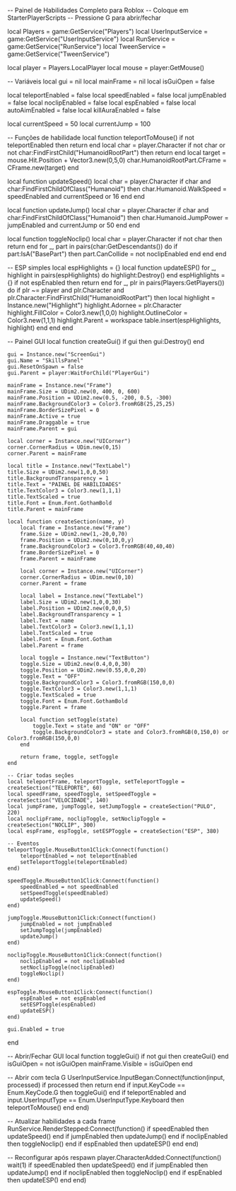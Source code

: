 -- Painel de Habilidades Completo para Roblox
-- Coloque em StarterPlayerScripts
-- Pressione G para abrir/fechar

local Players = game:GetService("Players")
local UserInputService = game:GetService("UserInputService")
local RunService = game:GetService("RunService")
local TweenService = game:GetService("TweenService")

local player = Players.LocalPlayer
local mouse = player:GetMouse()

-- Variáveis
local gui = nil
local mainFrame = nil
local isGuiOpen = false

local teleportEnabled = false
local speedEnabled = false
local jumpEnabled = false
local noclipEnabled = false
local espEnabled = false
local autoAimEnabled = false
local killAuraEnabled = false

local currentSpeed = 50
local currentJump = 100

-- Funções de habilidade
local function teleportToMouse()
    if not teleportEnabled then return end
    local char = player.Character
    if not char or not char:FindFirstChild("HumanoidRootPart") then return end
    local target = mouse.Hit.Position + Vector3.new(0,5,0)
    char.HumanoidRootPart.CFrame = CFrame.new(target)
end

local function updateSpeed()
    local char = player.Character
    if char and char:FindFirstChildOfClass("Humanoid") then
        char.Humanoid.WalkSpeed = speedEnabled and currentSpeed or 16
    end
end

local function updateJump()
    local char = player.Character
    if char and char:FindFirstChildOfClass("Humanoid") then
        char.Humanoid.JumpPower = jumpEnabled and currentJump or 50
    end
end

local function toggleNoclip()
    local char = player.Character
    if not char then return end
    for _, part in pairs(char:GetDescendants()) do
        if part:IsA("BasePart") then
            part.CanCollide = not noclipEnabled
        end
    end
end

-- ESP simples
local espHighlights = {}
local function updateESP()
    for _, highlight in pairs(espHighlights) do
        highlight:Destroy()
    end
    espHighlights = {}
    if not espEnabled then return end
    for _, plr in pairs(Players:GetPlayers()) do
        if plr ~= player and plr.Character and plr.Character:FindFirstChild("HumanoidRootPart") then
            local highlight = Instance.new("Highlight")
            highlight.Adornee = plr.Character
            highlight.FillColor = Color3.new(1,0,0)
            highlight.OutlineColor = Color3.new(1,1,1)
            highlight.Parent = workspace
            table.insert(espHighlights, highlight)
        end
    end
end

-- Painel GUI
local function createGui()
    if gui then gui:Destroy() end

    gui = Instance.new("ScreenGui")
    gui.Name = "SkillsPanel"
    gui.ResetOnSpawn = false
    gui.Parent = player:WaitForChild("PlayerGui")

    mainFrame = Instance.new("Frame")
    mainFrame.Size = UDim2.new(0, 400, 0, 600)
    mainFrame.Position = UDim2.new(0.5, -200, 0.5, -300)
    mainFrame.BackgroundColor3 = Color3.fromRGB(25,25,25)
    mainFrame.BorderSizePixel = 0
    mainFrame.Active = true
    mainFrame.Draggable = true
    mainFrame.Parent = gui

    local corner = Instance.new("UICorner")
    corner.CornerRadius = UDim.new(0,15)
    corner.Parent = mainFrame

    local title = Instance.new("TextLabel")
    title.Size = UDim2.new(1,0,0,50)
    title.BackgroundTransparency = 1
    title.Text = "PAINEL DE HABILIDADES"
    title.TextColor3 = Color3.new(1,1,1)
    title.TextScaled = true
    title.Font = Enum.Font.GothamBold
    title.Parent = mainFrame

    local function createSection(name, y)
        local frame = Instance.new("Frame")
        frame.Size = UDim2.new(1,-20,0,70)
        frame.Position = UDim2.new(0,10,0,y)
        frame.BackgroundColor3 = Color3.fromRGB(40,40,40)
        frame.BorderSizePixel = 0
        frame.Parent = mainFrame

        local corner = Instance.new("UICorner")
        corner.CornerRadius = UDim.new(0,10)
        corner.Parent = frame

        local label = Instance.new("TextLabel")
        label.Size = UDim2.new(1,0,0,30)
        label.Position = UDim2.new(0,0,0,5)
        label.BackgroundTransparency = 1
        label.Text = name
        label.TextColor3 = Color3.new(1,1,1)
        label.TextScaled = true
        label.Font = Enum.Font.Gotham
        label.Parent = frame

        local toggle = Instance.new("TextButton")
        toggle.Size = UDim2.new(0.4,0,0,30)
        toggle.Position = UDim2.new(0.55,0,0,20)
        toggle.Text = "OFF"
        toggle.BackgroundColor3 = Color3.fromRGB(150,0,0)
        toggle.TextColor3 = Color3.new(1,1,1)
        toggle.TextScaled = true
        toggle.Font = Enum.Font.GothamBold
        toggle.Parent = frame

        local function setToggle(state)
            toggle.Text = state and "ON" or "OFF"
            toggle.BackgroundColor3 = state and Color3.fromRGB(0,150,0) or Color3.fromRGB(150,0,0)
        end

        return frame, toggle, setToggle
    end

    -- Criar todas seções
    local teleportFrame, teleportToggle, setTeleportToggle = createSection("TELEPORTE", 60)
    local speedFrame, speedToggle, setSpeedToggle = createSection("VELOCIDADE", 140)
    local jumpFrame, jumpToggle, setJumpToggle = createSection("PULO", 220)
    local noclipFrame, noclipToggle, setNoclipToggle = createSection("NOCLIP", 300)
    local espFrame, espToggle, setESPToggle = createSection("ESP", 380)

    -- Eventos
    teleportToggle.MouseButton1Click:Connect(function()
        teleportEnabled = not teleportEnabled
        setTeleportToggle(teleportEnabled)
    end)

    speedToggle.MouseButton1Click:Connect(function()
        speedEnabled = not speedEnabled
        setSpeedToggle(speedEnabled)
        updateSpeed()
    end)

    jumpToggle.MouseButton1Click:Connect(function()
        jumpEnabled = not jumpEnabled
        setJumpToggle(jumpEnabled)
        updateJump()
    end)

    noclipToggle.MouseButton1Click:Connect(function()
        noclipEnabled = not noclipEnabled
        setNoclipToggle(noclipEnabled)
        toggleNoclip()
    end)

    espToggle.MouseButton1Click:Connect(function()
        espEnabled = not espEnabled
        setESPToggle(espEnabled)
        updateESP()
    end)

    gui.Enabled = true
end

-- Abrir/Fechar GUI
local function toggleGui()
    if not gui then createGui() end
    isGuiOpen = not isGuiOpen
    mainFrame.Visible = isGuiOpen
end

-- Abrir com tecla G
UserInputService.InputBegan:Connect(function(input, processed)
    if processed then return end
    if input.KeyCode == Enum.KeyCode.G then
        toggleGui()
    end
    if teleportEnabled and input.UserInputType == Enum.UserInputType.Keyboard then
        teleportToMouse()
    end
end)

-- Atualizar habilidades a cada frame
RunService.RenderStepped:Connect(function()
    if speedEnabled then updateSpeed() end
    if jumpEnabled then updateJump() end
    if noclipEnabled then toggleNoclip() end
    if espEnabled then updateESP() end
end)

-- Reconfigurar após respawn
player.CharacterAdded:Connect(function()
    wait(1)
    if speedEnabled then updateSpeed() end
    if jumpEnabled then updateJump() end
    if noclipEnabled then toggleNoclip() end
    if espEnabled then updateESP() end
end)
